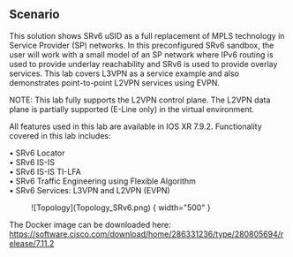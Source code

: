 ## Scenario
This solution shows SRv6 uSID as a full replacement of MPLS technology in Service Provider (SP) networks. In this preconfigured SRv6 sandbox, the user will work with a small model of an SP network where IPv6 routing is used to provide underlay reachability and SRv6 is used to provide overlay services. This lab covers L3VPN as a service example and also demonstrates point-to-point L2VPN services using EVPN.

NOTE: This lab fully supports the L2VPN control plane. The L2VPN data plane is partially supported (E-Line only) in the virtual environment.

All features used in this lab are available in IOS XR 7.9.2. Functionality covered in this lab includes:

•	SRv6 Locator  
•	SRv6 IS-IS  
•	SRv6 IS-IS TI-LFA  
•	SRv6 Traffic Engineering using Flexible Algorithm  
•	SRv6 Services: L3VPN and L2VPN (EVPN)  

<figure markdown>
  ![Topology](Topology_SRv6.png) { width="500" }
</figure>

The Docker image can be downloaded here: https://software.cisco.com/download/home/286331236/type/280805694/release/7.11.2
